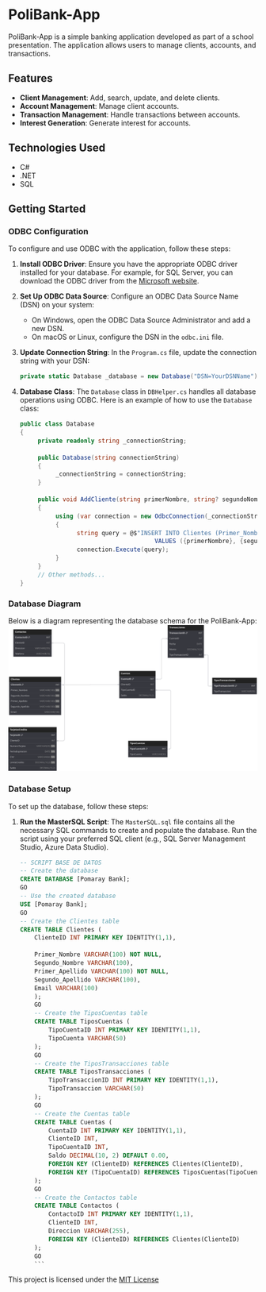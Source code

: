 # PoliBank-App

PoliBank-App is a simple banking application developed as part of a school presentation. The application allows users to manage clients, accounts, and transactions.

## Features

- **Client Management**: Add, search, update, and delete clients.
- **Account Management**: Manage client accounts.
- **Transaction Management**: Handle transactions between accounts.
- **Interest Generation**: Generate interest for accounts.

## Technologies Used

- C#
- .NET
- SQL

## Getting Started

### ODBC Configuration

To configure and use ODBC with the application, follow these steps:

1. **Install ODBC Driver**: Ensure you have the appropriate ODBC driver installed for your database. For example, for SQL Server, you can download the ODBC driver from the [Microsoft website](https://docs.microsoft.com/en-us/sql/connect/odbc/download-odbc-driver-for-sql-server).
2. **Set Up ODBC Data Source**: Configure an ODBC Data Source Name (DSN) on your system:

   - On Windows, open the ODBC Data Source Administrator and add a new DSN.
   - On macOS or Linux, configure the DSN in the `odbc.ini` file.
3. **Update Connection String**: In the `Program.cs` file, update the connection string with your DSN:

   ```cs
   private static Database _database = new Database("DSN=YourDSNName");
   ```
4. **Database Class**: The `Database` class in `DBHelper.cs` handles all database operations using ODBC. Here is an example of how to use the `Database` class:

   ```cs
   public class Database
   {
        private readonly string _connectionString;

        public Database(string connectionString)
        {
             _connectionString = connectionString;
        }

        public void AddCliente(string primerNombre, string? segundoNombre, string primerApellido, string? segundoApellido, string? email)
        {
             using (var connection = new OdbcConnection(_connectionString))
             {
                   string query = @$"INSERT INTO Clientes (Primer_Nombre, Segundo_Nombre, Primer_Apellido, Segundo_Apellido, Email)
                                         VALUES ({primerNombre}, {segundoNombre}, {primerApellido}, {segundoApellido}, {email})";
                   connection.Execute(query);
             }
        }
        // Other methods...
   }
   ```

### Database Diagram

Below is a diagram representing the database schema for the PoliBank-App:
![Diagrama](./repo-assets/PoliBank-App.svg)

### Database Setup

To set up the database, follow these steps:

1. **Run the MasterSQL Script**: The `MasterSQL.sql` file contains all the necessary SQL commands to create and populate the database. Run the script using your preferred SQL client (e.g., SQL Server Management Studio, Azure Data Studio).

   ```sql
   -- SCRIPT BASE DE DATOS
   -- Create the database
   CREATE DATABASE [Pomaray Bank];
   GO
   -- Use the created database
   USE [Pomaray Bank];
   GO
   -- Create the Clientes table
   CREATE TABLE Clientes (
       ClienteID INT PRIMARY KEY IDENTITY(1,1),
     
       Primer_Nombre VARCHAR(100) NOT NULL,
       Segundo_Nombre VARCHAR(100),
       Primer_Apellido VARCHAR(100) NOT NULL,
       Segundo_Apellido VARCHAR(100),
       Email VARCHAR(100)
       );
       GO
       -- Create the TiposCuentas table
       CREATE TABLE TiposCuentas (
           TipoCuentaID INT PRIMARY KEY IDENTITY(1,1),
           TipoCuenta VARCHAR(50)
       );
       GO
       -- Create the TiposTransacciones table
       CREATE TABLE TiposTransacciones (
           TipoTransaccionID INT PRIMARY KEY IDENTITY(1,1),
           TipoTransaccion VARCHAR(50)
       );
       GO
       -- Create the Cuentas table
       CREATE TABLE Cuentas (
           CuentaID INT PRIMARY KEY IDENTITY(1,1),
           ClienteID INT,
           TipoCuentaID INT,
           Saldo DECIMAL(10, 2) DEFAULT 0.00,
           FOREIGN KEY (ClienteID) REFERENCES Clientes(ClienteID),
           FOREIGN KEY (TipoCuentaID) REFERENCES TiposCuentas(TipoCuentaID)
       );
       GO
       -- Create the Contactos table
       CREATE TABLE Contactos (
           ContactoID INT PRIMARY KEY IDENTITY(1,1),
           ClienteID INT,
           Direccion VARCHAR(255),
           FOREIGN KEY (ClienteID) REFERENCES Clientes(ClienteID)
       );
       GO
       ```
   ```

This project is licensed under the [MIT License](LICENSE)
